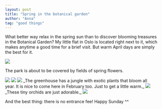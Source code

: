 ```yaml
---
layout: post
title: "Spring in the botanical garden"
author: "Anna"
tag: "good things"
---
```


What better way relax in the spring sun than to discover blooming treasures in the Botanical Garden? My little flat in Oslo is located right next to it, which makes anytime a good time for a brief visit. But warm April days are simply the best for it.
<br>

<img border="0" src="https://lh3.googleusercontent.com/e5bWdyr65H7oba_sDb55C0DRKrsOJIhVyiU8HERFR0pD4VkrXnqX7Whr9J9xJSMKa5QV6usqkCCivmAPcrcrc-QFKaPYG5-6TY_HL775JXISU22RHKZEGTBKwzBqMi5r9c32W4em8UY6PJClg4tO5H4pDXDlYPd5sPWDf2IyKyUDthU3lgCc2FT2MlAn4aCgKE-Q1bEteiHWkRqzc57EUeHpr0_oZ2jIlLrjWAseDkCn_mfnHO6xE5kRZN0oCyM4F_D4WZqcHwVwukYL7t3ccrsgQk3LUvK2c65oBlx7yi_gDJxl_ZimQetZLvFuzKCCmACg1uzBaSxRQQa0LABWE-9JJFTRvBlIL90TYPXD3iERJz9PUb8yjWiZog9I6UscNU_YtCAAQUVv3ejBUxpVKtQKvqs9wmDw2H3rq26BRT65JshlfYuw48wQBE5gx_1SmBA0wAhAnmJxwOaV_m8PcMT4_VU3kUizH0tGwHfiu-aR7w5rHGxbaDDv0a1kBCR5tCRbCgM2SDviAmidmIEwrbe6lP07M5yc1YnTHaJEPoAa_uziYKedz5Au994-PAl22E__k--L4-TofcaJ9oOIc_9eOY7ukdmg4oX7GPcXxeyH74EmBWCQYt-_8sSt7zMawxEYgBCfDDoffyS0Lbbnt64awqj7o1c=w2634-h1758-no">

The park is about to be covered by fields of spring flowers.

<img border="0" src="https://lh3.googleusercontent.com/dcY6zftvGiCDY7JOwbrNgWglj72HGfjqAA031O73ihj5EggGZhGRkII4c3X9M4RLVBkC3cY8Fw=w292-h437-no">

<img border="0" src="https://lh3.googleusercontent.com/8LqjSjOQzClVjyd_h_hwbR7EKaUuiiCCOn5RVGm6qm08jfn4mGw1L5SQRJuL3JArn6BHT5e7zyB1ioJ3bJrx4HsA0NzI7sbnAgBn7CfZt5DZ--WDbAYFuqKA8HQglVMteYloF6HCLyIELdZMr9wIVaLSGQTSE9XIlWYgGWau_2YCWDDasDiMC3NLjGZxrtjj4NaMv0HQ8Luvn9Q9T6ncrLVigdmPdRCvGC7uh-dVax4iS_33xOy9Z3rXvxLHE4IYyCeIeLH6eDbTHuLYLEeVan9naqGLKYbS2heg-_sTrax_UUstEb1URTLlGeJiRrUME07ADtHMneurI6-LDQ91bdXowAbBMbcQjc71gqGfoKjopTGsnHyYKlleVVpJwVnSYiMI9rHYB-L18bQWJeKXTLj_0Wkwvs3gleyzYODFXnTbG8pgnvZTMJJywPY8guxIT9f2SbwdtlccxoKzmX7y-1A4PUCYQgSWsXD0_-Mee_2CnQr5YH9_zRpA4CuuI-0qVyzmyHdW56jtLgOlbh559RvxO24Tcz3OowwDylYU-XnDC2nAl835yxmnUMW2Sf_qDjmAH7PxooSGH2aAERCJ97SZZvYZGAyp_LT9k3dKWbIvpP_hgwmDJV2aUek3n1kH0g-IxDc2QG37V9blgA7oKCO1vO6LWhE=w137-h204-no">


<img border="0" src="https://lh3.googleusercontent.com/tAHz0iIRQPvxcZbuQuF4O-jEzV2cOysBzwbLjU6psjRku1YOPQvyxhJZmB5LC8Garmy8fUJwJiVZqIdNb0AZJ0XMOj0dNWk-LaMA2FHLCvA_QaK-QEZsQtzTuDSNBfQkcgUJNL15UsHM3V4IeQNAgkE3_a0_L16V9STVtDaWeSBITT-X7j43AY-CRu4OpHpc090Ob4rW8OIUzc0JbrvWx6tqiusZ4wP6_num0fDArdCmJkb5YCLlpIkYFMxp30gGsTW8eiHSZ2wTJLmhNFwkbpgHhg1EUL2xLGezg4o0N5BgwhoRBHn4nVsqJmjsHQIxo1bhDN7WFWO9n2VgM1pfn4RSG7GJEkOb-Hp1mnzMYNqelouyJ8Cv0MkDQnvHxGGjnod4J8H9d4Te0X4WsqLhvBvKi_Vx3TBIIixRy3AHjEBn-lDkfxW7qZpw_Msg8T8rbjZwcX1UJdln2x69JMKBXmf4ka9GV52sFPG2_jVH8i_RU6_MxsR-pfx-ro2flRESEecjVoRbV4_PNNNJxLPm1cmrWb6LrfWTLMfNnIkFUI5ewh5cau1eXYUbnPH5DZP-sKfdMaxtzENSNvkabSkuhaphNt63-BZKSLF1AAKSLpFuYUTe--cb3bjlQcJjnBizW5H5u79ChDGjPGLj9AvwhjG7rQtMj3U=w1174-h1758-no">
_The greenhouse has a jungle with exotic plants that bloom all year. It is nice to come here in February too. Just to get a little warm._


<img border="0" src="https://lh3.googleusercontent.com/7YqmqgSiOkM2Ls_9COBQUnG43PZiwutREAypIGr-F2BzLVxniG1VL3cTrSJUDpqxagtMk8UYh2yoexGqfkow0WMG_gF3BGNljosvabIXSA5Uuac9loRbL6SlymSoVDMvcS4U0ZV-XHMUS2yT9Gpluh9c92NRUqmO0rOCPIdztAHUmWykxj-t1DhTsCMGzacxQg0Vjw8o8qLHuotfQjF953mmNJTJycFwmm6cSgnnk4oBVHfE0v3mmbMrWbc_VgYMNS2aXNxEC4gK3J0pYoOSea-LAZqqO5kDDdgQQJcuFuCON4vgiYT4_YI4z0gFOBuekLrDk8xB0LyIpCiJw7ZyORgjYibH0n8hZIkA_rffi0IZeVUBrraz2Kc7mRV_sju7Hj03CSn86vWBXR_wxrd5-HZYYfzsyA7O9oXevPYjh86H7inG6udZoMzDgOwbbq0Yd3bSr-2z0jDNjJ6DxkTugw30_BnAkMFar1ujWawcWvVMNImcpESHVJydSor7EDMJDrQFeybf4BomvUnTXWf8PtBT0KxN7Eye8hVxbnXHuAdOL29B45h57rKRiFt2d7zDuZdtvTrL6UV0z5je_zNBoq1wYlb5PV7f5p1b_4YGofxhvdR7FNjWEkbS5lydY0TJQmQVD2xz_hnkRyODNQ5J-DMpJ_BHvEM=w788-h1178-no">
_These tiny orchids are just adorable._


<img border="0" src="https://lh3.googleusercontent.com/sbKI3tBwSAkY-mntqxFcyxnaRBciJiSSfvQYiApIpVl0nb5CbVIUkOyk2-cAdPK6eR-1I8qkPOs7MtzUPXZMmu0DcHb0-x2F2XtEn0TfEoZhMcYhBOmjRrX-UCMsykekarE-guzNrAmU5dj8F2KKtId6HV24vr1p9nk4I6rfl72MTPL2SViLqZwrZbZvW5CRlGpoLNx2HuF_CilIWqrz3UnhmFfOAhCA_tx-VQwTUktguXqNALrSOYBKM4gGVwf6MZkiHX0Jcqj6vtCq0cAqaKRJHnq53TmcdqNX57ts5FfZ_Sspb-07hrWBvyo0WC0H5KKKo5WZRU8gfOp1TV29B8CAFeP95T4LVWknlz7nGiMkMNH653yd-QN8iGmcGmW1e4p2dCp-qxZGUmdUFpcGIgkT9VyZxlFS6PUPtIgPY13j17eykQQ7Y_JCjvHFIPGBEuPrO9eHhDUimuALaIKp2Avr8W5p8f0AKojcnpT02iRM24V3-9sZwNVxEFmQDYa1gRyVVroJxHw37BXR_T6JTr8EszUp7oJN_TR_uA-eWU3Uq7AS6L4RMmp7RI4sc4w9yIPrnnZusdRNboEzTZYh1Pc2eeTn_u2YkEOjO15L7_5_QMSbQW1wYSLU0oF-lpB0fhuRprqgSMdxv9ymwFS2GdiW8XuZdTA=w2634-h1758-no">



 And the best thing: there is no entrance fee! Happy Sunday ^^
